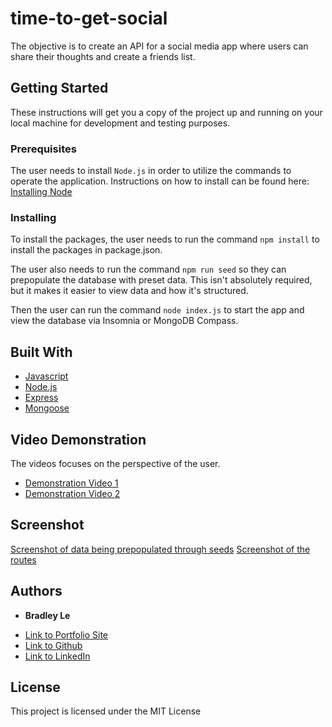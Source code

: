 # time-to-get-social

The objective is to create an API for a social media app where users can share their thoughts and create a friends list.

## Getting Started

These instructions will get you a copy of the project up and running on your local machine for development and testing purposes.

### Prerequisites

The user needs to install `Node.js` in order to utilize the commands to operate the application. Instructions on how to install can be found here: [Installing Node](https://nodejs.org/en/download/)

### Installing

To install the packages, the user needs to run the command `npm install` to install the packages in package.json.

The user also needs to run the command `npm run seed` so they can prepopulate the database with preset data. This isn't absolutely required, but it makes it easier to view data and how it's structured.

Then the user can run the command `node index.js` to start the app and view the database via Insomnia or MongoDB Compass.

## Built With

* [Javascript](https://developer.mozilla.org/en-US/docs/Web/JavaScript)
* [Node.js](https://nodejs.org/en/docs/)
* [Express](https://www.npmjs.com/package/express)
* [Mongoose](https://www.npmjs.com/package/mongoose)

## Video Demonstration

The videos focuses on the perspective of the user.

* [Demonstration Video 1](https://watch.screencastify.com/v/4z3TdcLiYPJJBb6fNeTi)
* [Demonstration Video 2](https://watch.screencastify.com/v/OHhknUq15fEm5qpHfZp5)

## Screenshot

[Screenshot of data being prepopulated through seeds](/assets/images/seeds.jpg)
[Screenshot of the routes](/assets/images/routes.jpg)

## Authors

* **Bradley Le** 

- [Link to Portfolio Site](https://pentazoned.github.io/portfolio-version-3/)
- [Link to Github](https://github.com/PentaZoned)
- [Link to LinkedIn](https://www.linkedin.com/in/bradley-le-/)

## License

This project is licensed under the MIT License 

